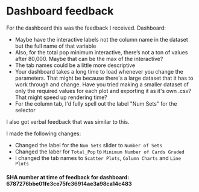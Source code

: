 # Dashboard feedback

For the dashboard this was the feedback I received.
Dashboard:
* Maybe have the interactive labels not the column name in the dataset but the full name of that variable
* Also, for the total pop minimum interactive, there’s not a ton of values after 80,000. Maybe that can be the max of the interactive? 
* The tab names could be a little more descriptive
* Your dashboard takes a long time to load whenever you change the parameters. That might be because there's a large dataset that it has to work through and change. Have you tried making a smaller dataset of only the required values for each plot and exporting it as it's own .csv? That might speed up rendering time?
* For the column tab, I'd fully spell out the label "Num Sets" for the selector

I also got verbal feedback that was similar to this.

I made the following changes:
* Changed the label for the `Num Sets` slider to `Number of Sets`
* Changed the laber for `Total_Pop` to `Minimum Number of Cards Graded`
* I changed the tab names to `Scatter Plots`, `Column Charts` and `Line Plots`

#### SHA number at time of feedback for dashboard: 6787276bbe01fe3ce75fc36914ae3a98ca14c483
  
